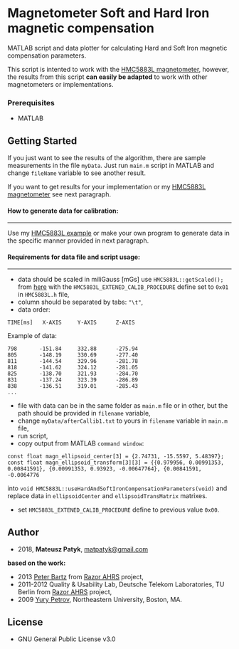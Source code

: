 
#  Magnetometer Soft and Hard Iron magnetic compensation

MATLAB script and data plotter for calculating Hard and Soft Iron magnetic compensation parameters.

This script is intented to work with the [HMC5883L magnetometer](https://github.com/MatthewPatyk/HMC5883L-Arduino-I2C-library), however, the results from this script **can easily be adapted** to work with other magnetometers or implementations.

### Prerequisites
-  MATLAB
 
## Getting Started
If you just want to see the results of the algorithm, there are sample measurements in the file `myData`. Just run `main.m` script in MATLAB and change `fileName` variable to see another result.

If you want to get results for your implementation or my [HMC5883L magnetometer](https://github.com/MatthewPatyk/HMC5883L-Arduino-I2C-library) see next paragraph. 

#### How to generate data for calibration:
---
Use my [HMC5883L example](https://github.com/MatthewPatyk/HMC5883L-Arduino-I2C-library) or make your own program to generate data in the specific manner provided in next paragraph. 

#### Requirements for data file and script usage:
---
- data should be scaled in miliGauss [mGs] use `HMC5883L::getScaled();` from [here](https://github.com/MatthewPatyk/HMC5883L-Arduino-I2C-library) with the `HMC5883L_EXTENED_CALIB_PROCEDURE` define set to `0x01`  in `HMC5883L.h` file,
- column should be separated by tabs: `"\t"`,
- data order:
```
TIME[ms]   X-AXIS     Y-AXIS      Z-AXIS
```
Example of data:
```
798       -151.84     332.88      -275.94
805       -148.19     330.69      -277.40
811       -144.54     329.96      -281.78
818       -141.62     324.12      -281.05
825       -138.70     321.93      -284.70
831       -137.24     323.39      -286.89
838       -136.51     319.01      -285.43
...
```
- file with data can be in the same folder as `main.m` file or in other, but the path should be provided in `filename` variable,
- change `myData/afterCallib1.txt` to yours in `filename` variable in `main.m` file,
- run script,
- copy output from MATLAB `command window`:
```
const float magn_ellipsoid_center[3] = {2.74731, -15.5597, 5.48397};
const float magn_ellipsoid_transform[3][3] = {{0.979956, 0.00991353, 0.00841591}, {0.00991353, 0.93923, -0.00647764}, {0.00841591, -0.0064776
```
into `void HMC5883L::useHardAndSoftIronCompensationParameters(void)` and replace data in `ellipsoidCenter` and `ellipsoidTransMatrix` matrixes.
- set `HMC5883L_EXTENED_CALIB_PROCEDURE` define to previous value `0x00`.

## Author 
* 2018, **Mateusz Patyk**, <matpatyk@gmail.com>  

**based on the work:**
- 2013 [Peter Bartz](http://ptrbrtz.net) from [Razor AHRS](https://github.com/Razor-AHRS/razor-9dof-ahrs) project,
- 2011-2012 Quality & Usability Lab, Deutsche Telekom Laboratories, TU Berlin from [Razor AHRS](https://github.com/Razor-AHRS/razor-9dof-ahrs) project, 
- 2009 [Yury Petrov](https://www.mathworks.com/matlabcentral/fileexchange/24693-ellipsoid-fit), Northeastern University, Boston, MA.
 
## License 
- GNU General Public License v3.0
